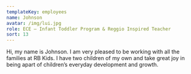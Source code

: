 ```yaml
---
templateKey: employees
name: Johnson
avatar: /img/lui.jpg
role: ECE – Infant Toddler Program & Reggio Inspired Teacher
sort: 13
---
```

Hi, my name is Johnson. I am very pleased to be working with all the families at RB Kids. I have two children of my own and take great joy in being apart of children’s everyday development and growth.
